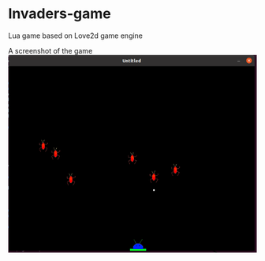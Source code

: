 # Invaders-game
Lua game based on Love2d game engine


A screenshot of the game
![Screenshot](invaders.png)
